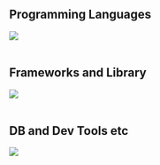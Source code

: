 

## Programming Languages

<img src="https://skillicons.dev/icons?i=css,js,python,r,c,cpp,latex" /> <br /><br />

## Frameworks and Library

<img src="https://skillicons.dev/icons?i=react,nodejs,nextjs,fastapi,pytorch" /> <br /><br />

## DB and Dev Tools etc

<img src="https://skillicons.dev/icons?i=docker,mongodb,git,github,vscode,linux,anaconda" /> <br /><br />
